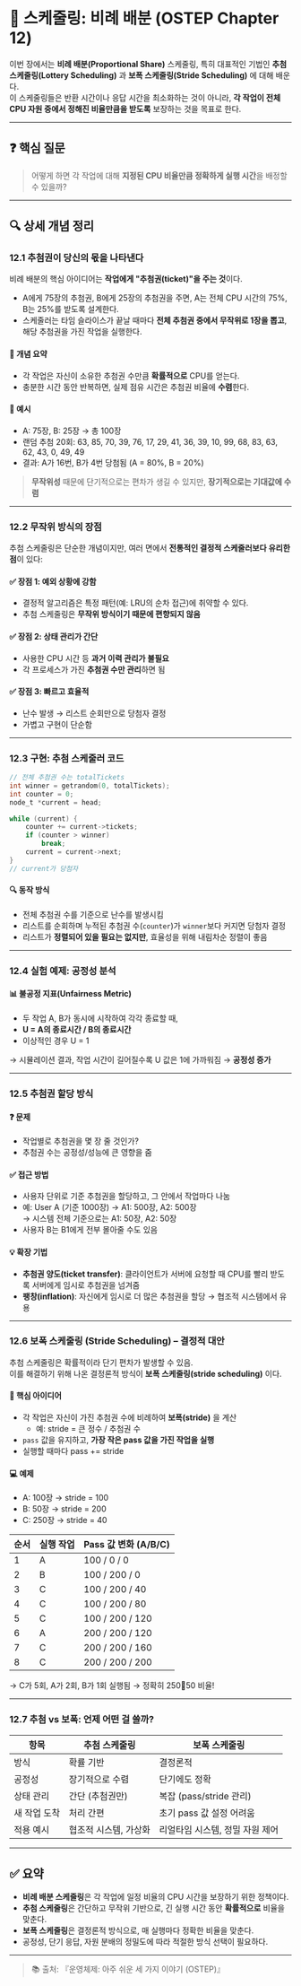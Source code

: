 # 🎰 스케줄링: 비례 배분 (OSTEP Chapter 12)

이번 장에서는 **비례 배분(Proportional Share)** 스케줄링, 특히 대표적인 기법인 **추첨 스케줄링(Lottery Scheduling)** 과 **보폭 스케줄링(Stride Scheduling)** 에 대해 배운다.  
이 스케줄링들은 반환 시간이나 응답 시간을 최소화하는 것이 아니라, **각 작업이 전체 CPU 자원 중에서 정해진 비율만큼을 받도록** 보장하는 것을 목표로 한다.

---

## ❓ 핵심 질문

> 어떻게 하면 각 작업에 대해 **지정된 CPU 비율만큼 정확하게 실행 시간**을 배정할 수 있을까?

---

## 🔍 상세 개념 정리

### 12.1 추첨권이 당신의 몫을 나타낸다

비례 배분의 핵심 아이디어는 **작업에게 "추첨권(ticket)"을 주는 것**이다.  
- A에게 75장의 추첨권, B에게 25장의 추첨권을 주면, A는 전체 CPU 시간의 75%, B는 25%를 받도록 설계한다.
- 스케줄러는 타임 슬라이스가 끝날 때마다 **전체 추첨권 중에서 무작위로 1장을 뽑고**, 해당 추첨권을 가진 작업을 실행한다.

#### 📌 개념 요약
- 각 작업은 자신이 소유한 추첨권 수만큼 **확률적으로** CPU를 얻는다.
- 충분한 시간 동안 반복하면, 실제 점유 시간은 추첨권 비율에 **수렴**한다.

#### 🎲 예시

- A: 75장, B: 25장 → 총 100장
- 랜덤 추첨 20회: 63, 85, 70, 39, 76, 17, 29, 41, 36, 39, 10, 99, 68, 83, 63, 62, 43, 0, 49, 49
- 결과: A가 16번, B가 4번 당첨됨 (A = 80%, B = 20%)

> **무작위성** 때문에 단기적으로는 편차가 생길 수 있지만, **장기적으로는 기대값에 수렴**

---

### 12.2 무작위 방식의 장점

추첨 스케줄링은 단순한 개념이지만, 여러 면에서 **전통적인 결정적 스케줄러보다 유리한 점**이 있다:

#### ✅ 장점 1: 예외 상황에 강함
- 결정적 알고리즘은 특정 패턴(예: LRU의 순차 접근)에 취약할 수 있다.
- 추첨 스케줄링은 **무작위 방식이기 때문에 편향되지 않음**

#### ✅ 장점 2: 상태 관리가 간단
- 사용한 CPU 시간 등 **과거 이력 관리가 불필요**
- 각 프로세스가 가진 **추첨권 수만 관리**하면 됨

#### ✅ 장점 3: 빠르고 효율적
- 난수 발생 → 리스트 순회만으로 당첨자 결정
- 가볍고 구현이 단순함

---

### 12.3 구현: 추첨 스케줄러 코드

```c
// 전체 추첨권 수는 totalTickets
int winner = getrandom(0, totalTickets);
int counter = 0;
node_t *current = head;

while (current) {
    counter += current->tickets;
    if (counter > winner)
        break;
    current = current->next;
}
// current가 당첨자
```

#### 🔍 동작 방식
- 전체 추첨권 수를 기준으로 난수를 발생시킴
- 리스트를 순회하며 누적된 추첨권 수(`counter`)가 `winner`보다 커지면 당첨자 결정
- 리스트가 **정렬되어 있을 필요는 없지만**, 효율성을 위해 내림차순 정렬이 좋음

---

### 12.4 실험 예제: 공정성 분석

#### 📊 불공정 지표(Unfairness Metric)
- 두 작업 A, B가 동시에 시작하여 각각 종료할 때,
- **U = A의 종료시간 / B의 종료시간**
- 이상적인 경우 U = 1

→ 시뮬레이션 결과, 작업 시간이 길어질수록 U 값은 1에 가까워짐 → **공정성 증가**

---

### 12.5 추첨권 할당 방식

#### ❓ 문제
- 작업별로 추첨권을 몇 장 줄 것인가?
- 추첨권 수는 공정성/성능에 큰 영향을 줌

#### ✅ 접근 방법
- 사용자 단위로 기준 추첨권을 할당하고, 그 안에서 작업마다 나눔
- 예: User A (기준 1000장) → A1: 500장, A2: 500장  
  → 시스템 전체 기준으로는 A1: 50장, A2: 50장
- 사용자 B는 B1에게 전부 몰아줄 수도 있음

#### 💡 확장 기법
- **추첨권 양도(ticket transfer)**: 클라이언트가 서버에 요청할 때 CPU를 빨리 받도록 서버에게 임시로 추첨권을 넘겨줌
- **팽창(inflation)**: 자신에게 임시로 더 많은 추첨권을 할당 → 협조적 시스템에서 유용

---

### 12.6 보폭 스케줄링 (Stride Scheduling) – 결정적 대안

추첨 스케줄링은 확률적이라 단기 편차가 발생할 수 있음.  
이를 해결하기 위해 나온 결정론적 방식이 **보폭 스케줄링(stride scheduling)** 이다.

#### 📌 핵심 아이디어

- 각 작업은 자신이 가진 추첨권 수에 비례하여 **보폭(stride)** 을 계산
  - 예: stride = 큰 정수 / 추첨권 수
- `pass` 값을 유지하고, **가장 작은 pass 값을 가진 작업을 실행**
- 실행할 때마다 pass += stride

#### 💻 예제

- A: 100장 → stride = 100
- B: 50장 → stride = 200
- C: 250장 → stride = 40

| 순서 | 실행 작업 | Pass 값 변화 (A/B/C) |
|------|-----------|-----------------------|
| 1    | A         | 100 / 0 / 0           |
| 2    | B         | 100 / 200 / 0         |
| 3    | C         | 100 / 200 / 40        |
| 4    | C         | 100 / 200 / 80        |
| 5    | C         | 100 / 200 / 120       |
| 6    | A         | 200 / 200 / 120       |
| 7    | C         | 200 / 200 / 160       |
| 8    | C         | 200 / 200 / 200       |

→ C가 5회, A가 2회, B가 1회 실행됨 → 정확히 250:100:50 비율!

---

### 12.7 추첨 vs 보폭: 언제 어떤 걸 쓸까?

| 항목 | 추첨 스케줄링 | 보폭 스케줄링 |
|------|----------------|----------------|
| 방식 | 확률 기반 | 결정론적 |
| 공정성 | 장기적으로 수렴 | 단기에도 정확 |
| 상태 관리 | 간단 (추첨권만) | 복잡 (pass/stride 관리) |
| 새 작업 도착 | 처리 간편 | 초기 pass 값 설정 어려움 |
| 적용 예시 | 협조적 시스템, 가상화 | 리얼타임 시스템, 정밀 자원 제어 |

---

## ✅ 요약

- **비례 배분 스케줄링**은 각 작업에 일정 비율의 CPU 시간을 보장하기 위한 정책이다.
- **추첨 스케줄링**은 간단하고 무작위 기반으로, 긴 실행 시간 동안 **확률적으로** 비율을 맞춘다.
- **보폭 스케줄링**은 결정론적 방식으로, 매 실행마다 정확한 비율을 맞춘다.
- 공정성, 단기 응답, 자원 분배의 정밀도에 따라 적절한 방식 선택이 필요하다.

---

> 📚 출처: 『운영체제: 아주 쉬운 세 가지 이야기 (OSTEP)』
